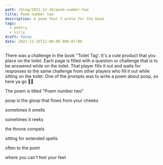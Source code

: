 ```yaml
---
path: /blog/2021-12-16/poem-number-two
title: Poem number two
description: A poem that I wrote for the book
tags:
  - poetry
  - silly
draft: false
date: 2021-12-16T12:00:00.000-07:00
---
```

There was a challenge in the book "Toilet Tag'. It's a cute product that you place on the toilet. Each page is filled with a question or challenge that is to be answered while on the toilet. That player fills it out and waits for responses to the same challenge from other players who fill it out while sitting on the toilet. One of the prompts was to write a poem about poop, so here ya go 🤷‍♀️

The poem is titled "Poem number two"

poop is the gloop that flows from your cheeks

sometimes it smells

sometimes it reeks

the throne compels

sitting for extended spells

often to the point

where you can't feel your feet